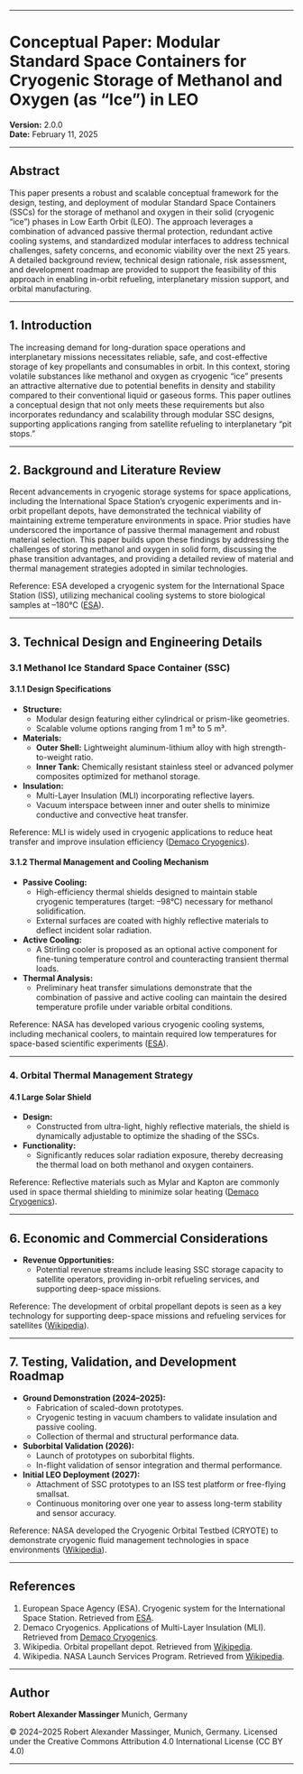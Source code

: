
---

# Conceptual Paper: Modular Standard Space Containers for Cryogenic Storage of Methanol and Oxygen (as “Ice”) in LEO

**Version:** 2.0.0\
**Date:** February 11, 2025

---

## Abstract

This paper presents a robust and scalable conceptual framework for the design, testing, and deployment of modular Standard Space Containers (SSCs) for the storage of methanol and oxygen in their solid (cryogenic “ice”) phases in Low Earth Orbit (LEO). The approach leverages a combination of advanced passive thermal protection, redundant active cooling systems, and standardized modular interfaces to address technical challenges, safety concerns, and economic viability over the next 25 years. A detailed background review, technical design rationale, risk assessment, and development roadmap are provided to support the feasibility of this approach in enabling in-orbit refueling, interplanetary mission support, and orbital manufacturing.

---

## 1. Introduction

The increasing demand for long-duration space operations and interplanetary missions necessitates reliable, safe, and cost-effective storage of key propellants and consumables in orbit. In this context, storing volatile substances like methanol and oxygen as cryogenic “ice” presents an attractive alternative due to potential benefits in density and stability compared to their conventional liquid or gaseous forms. This paper outlines a conceptual design that not only meets these requirements but also incorporates redundancy and scalability through modular SSC designs, supporting applications ranging from satellite refueling to interplanetary “pit stops.”

---

## 2. Background and Literature Review

Recent advancements in cryogenic storage systems for space applications, including the International Space Station’s cryogenic experiments and in-orbit propellant depots, have demonstrated the technical viability of maintaining extreme temperature environments in space. Prior studies have underscored the importance of passive thermal management and robust material selection. This paper builds upon these findings by addressing the challenges of storing methanol and oxygen in solid form, discussing the phase transition advantages, and providing a detailed review of material and thermal management strategies adopted in similar technologies.

Reference: ESA developed a cryogenic system for the International Space Station (ISS), utilizing mechanical cooling systems to store biological samples at –180°C ([ESA](https://www.esa.int/esapub/bulletin/bullet107/bul107_12.pdf)).

---

## 3. Technical Design and Engineering Details

### 3.1 Methanol Ice Standard Space Container (SSC)

#### 3.1.1 Design Specifications

- **Structure:**
  - Modular design featuring either cylindrical or prism-like geometries.
  - Scalable volume options ranging from 1 m³ to 5 m³.
- **Materials:**
  - **Outer Shell:** Lightweight aluminum-lithium alloy with high strength-to-weight ratio.
  - **Inner Tank:** Chemically resistant stainless steel or advanced polymer composites optimized for methanol storage.
- **Insulation:**
  - Multi-Layer Insulation (MLI) incorporating reflective layers.
  - Vacuum interspace between inner and outer shells to minimize conductive and convective heat transfer.

Reference: MLI is widely used in cryogenic applications to reduce heat transfer and improve insulation efficiency ([Demaco Cryogenics](https://demaco-cryogenics.com/cryogenics/cryogenic-applications/)).

#### 3.1.2 Thermal Management and Cooling Mechanism

- **Passive Cooling:**
  - High-efficiency thermal shields designed to maintain stable cryogenic temperatures (target: –98°C) necessary for methanol solidification.
  - External surfaces are coated with highly reflective materials to deflect incident solar radiation.
- **Active Cooling:**
  - A Stirling cooler is proposed as an optional active component for fine-tuning temperature control and counteracting transient thermal loads.
- **Thermal Analysis:**
  - Preliminary heat transfer simulations demonstrate that the combination of passive and active cooling can maintain the desired temperature profile under variable orbital conditions.

Reference: NASA has developed various cryogenic cooling systems, including mechanical coolers, to maintain required low temperatures for space-based scientific experiments ([ESA](https://www.esa.int/esapub/bulletin/bullet107/bul107_12.pdf)).

---

### 4. Orbital Thermal Management Strategy

#### 4.1 Large Solar Shield

- **Design:**
  - Constructed from ultra-light, highly reflective materials, the shield is dynamically adjustable to optimize the shading of the SSCs.
- **Functionality:**
  - Significantly reduces solar radiation exposure, thereby decreasing the thermal load on both methanol and oxygen containers.

Reference: Reflective materials such as Mylar and Kapton are commonly used in space thermal shielding to minimize solar heating ([Demaco Cryogenics](https://demaco-cryogenics.com/cryogenics/cryogenic-applications/)).

---

## 6. Economic and Commercial Considerations

- **Revenue Opportunities:**
  - Potential revenue streams include leasing SSC storage capacity to satellite operators, providing in-orbit refueling services, and supporting deep-space missions.

Reference: The development of orbital propellant depots is seen as a key technology for supporting deep-space missions and refueling services for satellites ([Wikipedia](https://en.wikipedia.org/wiki/Orbital_propellant_depot)).

---

## 7. Testing, Validation, and Development Roadmap

- **Ground Demonstration (2024–2025):**
  - Fabrication of scaled-down prototypes.
  - Cryogenic testing in vacuum chambers to validate insulation and passive cooling.
  - Collection of thermal and structural performance data.
- **Suborbital Validation (2026):**
  - Launch of prototypes on suborbital flights.
  - In-flight validation of sensor integration and thermal performance.
- **Initial LEO Deployment (2027):**
  - Attachment of SSC prototypes to an ISS test platform or free-flying smallsat.
  - Continuous monitoring over one year to assess long-term stability and sensor accuracy.

Reference: NASA developed the Cryogenic Orbital Testbed (CRYOTE) to demonstrate cryogenic fluid management technologies in space environments ([Wikipedia](https://en.wikipedia.org/wiki/NASA_Launch_Services_Program)).

---

## References

1. European Space Agency (ESA). Cryogenic system for the International Space Station. Retrieved from [ESA](https://www.esa.int/esapub/bulletin/bullet107/bul107_12.pdf).
2. Demaco Cryogenics. Applications of Multi-Layer Insulation (MLI). Retrieved from [Demaco Cryogenics](https://demaco-cryogenics.com/cryogenics/cryogenic-applications/).
3. Wikipedia. Orbital propellant depot. Retrieved from [Wikipedia](https://en.wikipedia.org/wiki/Orbital_propellant_depot).
4. Wikipedia. NASA Launch Services Program. Retrieved from [Wikipedia](https://en.wikipedia.org/wiki/NASA_Launch_Services_Program).

---

## Author

**Robert Alexander Massinger**
Munich, Germany

© 2024–2025 Robert Alexander Massinger, Munich, Germany. Licensed under the Creative Commons Attribution 4.0 International License (CC BY 4.0)

---

